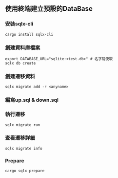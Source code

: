 ## 使用終端建立預設的DataBase
### 安裝sqlx-cli
```shell
cargo install sqlx-cli
```

### 創建資料庫檔案
```shell
export DATABASE_URL="sqlite:<test.db>" # 名字隨便取
sqlx db create
```

### 創建遷移資料
```shell
sqlx migrate add -r <anyname>
```

### 編寫up.sql & down.sql

### 執行遷移
```shell
sqlx migrate run
```

### 查看遷移詳細
```shell
sqlx migrate info
```

### Prepare 
```
cargo sqlx prepare
```